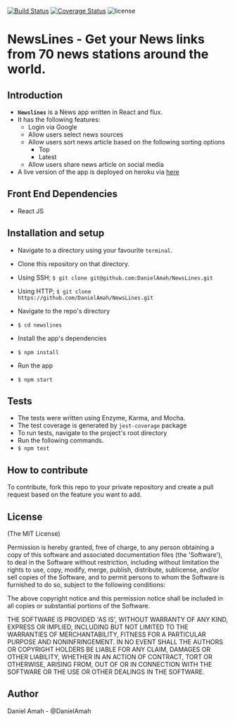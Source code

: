 [![Build Status](https://travis-ci.org/DanielAmah/NewsLines.svg?branch=master)](https://travis-ci.org/DanielAmah/NewsLines)
[![Coverage Status](https://coveralls.io/repos/github/DanielAmah/NewsLines/badge.svg?branch=master)](https://coveralls.io/github/DanielAmah/NewsLines?branch=master)
![license](https://img.shields.io/github/license/mashape/apistatus.svg?style=flat-square)

# NewsLines - Get your News links from 70 news stations around the world.

## Introduction
+  **`Newslines`** is a News app written in React and flux.
+  It has the following features:
   +  Login via Google
   +  Allow users select news sources
   +  Allow users sort news article based on the following sorting options
      +  Top
      +  Latest
   +  Allow users share news article on social media
+  A live version of the app is deployed on heroku via [here](https://d0-newslink.herokuapp.com)

## Front End Dependencies
+  React JS

## Installation and setup
+  Navigate to a directory using your favourite `terminal`.
+  Clone this repository on that directory.
  +  Using SSH;
    `$ git clone git@github.com:DanielAmah/NewsLines.git`

  +  Using HTTP;
    `$ git clone https://github.com/DanielAmah/NewsLines.git`

+  Navigate to the repo's directory
  +  `$ cd newslines`
+  Install the app's dependencies
  +  `$ npm install`
+  Run the app
  +  `$ npm start`

## Tests
+  The tests were written using Enzyme, Karma, and Mocha.
+  The test coverage is generated by `jest-coverage` package
+  To run tests, navigate to the project's root directory
+  Run the following commands.
  +  `$ npm test`
  

## How to contribute
To contribute, fork this repo to your private repository and create a pull request based on the feature you want to add.


## License

(The MIT License)

Permission is hereby granted, free of charge, to any person obtaining
a copy of this software and associated documentation files (the
'Software'), to deal in the Software without restriction, including
without limitation the rights to use, copy, modify, merge, publish,
distribute, sublicense, and/or sell copies of the Software, and to
permit persons to whom the Software is furnished to do so, subject to
the following conditions:

The above copyright notice and this permission notice shall be
included in all copies or substantial portions of the Software.

THE SOFTWARE IS PROVIDED 'AS IS', WITHOUT WARRANTY OF ANY KIND,
EXPRESS OR IMPLIED, INCLUDING BUT NOT LIMITED TO THE WARRANTIES OF
MERCHANTABILITY, FITNESS FOR A PARTICULAR PURPOSE AND NONINFRINGEMENT.
IN NO EVENT SHALL THE AUTHORS OR COPYRIGHT HOLDERS BE LIABLE FOR ANY
CLAIM, DAMAGES OR OTHER LIABILITY, WHETHER IN AN ACTION OF CONTRACT,
TORT OR OTHERWISE, ARISING FROM, OUT OF OR IN CONNECTION WITH THE
SOFTWARE OR THE USE OR OTHER DEALINGS IN THE SOFTWARE.

## Author
Daniel Amah - @DanielAmah
